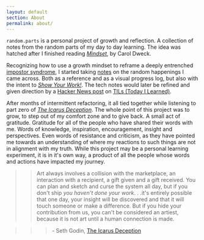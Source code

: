 ```yaml
---
layout: default
section: About
permalink: about/
---
```


`random.parts` is a personal project of growth and reflection. A collection of notes from the random parts of my day to day learning. The idea was hatched after I finished reading _[Mindset](https://www.overdrive.com/media/74637/mindset)_, by Carol Dweck.

Recognizing how to use a growth mindset to reframe a deeply entrenched [impostor syndrome](https://en.wikipedia.org/wiki/Impostor_syndrome), I started taking [notes](http://happenapps.com/#quiver "Quiver: The Programmer's Notebook") on the random happenings I came across. Both as a reference and as a visual progress log, but also with the intent to _[Show Your Work!](https://www.overdrive.com/media/1555257/show-your-work)_. The tech notes would later be refined and given direction by a [Hacker News post](<https://news.ycombinator.com/item?id=11068902>) on [TILs (Today I Learned)](<https://github.com/thoughtbot/til>).

After months of intermittent refactoring, it all tied together while listening to part zero of _[The Icarus Deception](https://www.overdrive.com/media/1046990/the-icarus-deception)_. The whole point of this project was to grow, to step out of my comfort zone and to give back. A small act of gratitude. Gratitude for all of the people who have shared their words with me. Words of knowledge, inspiration, encouragement, insight and perspectives. Even words of resistance and criticism, as they have pointed me towards an understanding of where my reactions to such things are not in alignment with my truth. While this project may be a personal learning experiment, it is in it's own way, a product of all the people whose words and actions have impacted my journey.

>> Art always involves a collision with the marketplace, an interaction with a recipient, a gift given and a gift received. You can plan and sketch and curse the system all day, but if you don't ship _you haven't done your work_. . .it's entirely possible that one day, your insight will be discovered and that it will touch someone or make a difference. But if you hide your contribution from us, you can't be considered an artiest, because it is not art until a human connection is made.

>>> \- Seth Godin, [The Icarus Deception](https://www.overdrive.com/media/1046990/the-icarus-deception)